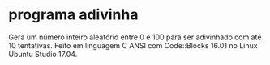 # programa adivinha
Gera um número inteiro aleatório entre 0 e 100 para ser adivinhado com até 10 tentativas.
Feito em linguagem C ANSI com Code::Blocks 16.01 no Linux Ubuntu Studio 17.04.
